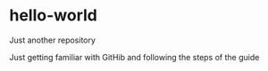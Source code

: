 # hello-world
Just another repository

Just getting familiar with GitHib and following the steps of the guide
